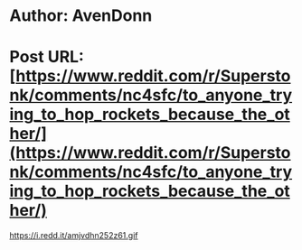 # Author: AvenDonn
# Post URL: [https://www.reddit.com/r/Superstonk/comments/nc4sfc/to_anyone_trying_to_hop_rockets_because_the_other/](https://www.reddit.com/r/Superstonk/comments/nc4sfc/to_anyone_trying_to_hop_rockets_because_the_other/)


https://i.redd.it/amjvdhn252z61.gif